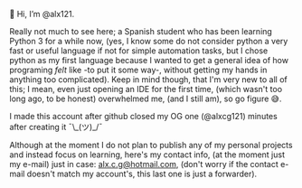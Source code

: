 👋 Hi, I’m @alx121.

Really not much to see here; a Spanish student who has been learning Python 3 for a while now, (yes, I know some do not consider python a very fast or useful language if not for simple automation tasks, but I chose python as my first language because I wanted to get a general idea of how programing _felt_ like -to put it some way-, without getting my hands in anything too complicated).
Keep in mind though, that I'm very new to all of this; I mean, even just opening an IDE for the first time, (which wasn't too long ago, to be honest) overwhelmed me, (and I still am), so go figure 😅.

I made this account after github closed my OG one (@alxcg121) minutes after creating it ¯\\\_(ツ)\_/¯

Although at the moment I do not plan to publish any of my personal projects and instead focus on learning, here's my contact info, (at the moment just my e-mail) just in case: alx.c.g@hotmail.com, (don't worry if the contact e-mail doesn't match my account's, this last one is just a forwarder).

<!---
alx121/alx121 is a ✨ special ✨ repository because its `README.md` (this file) appears on your GitHub profile.
You can click the Preview link to take a look at your changes.
--->
